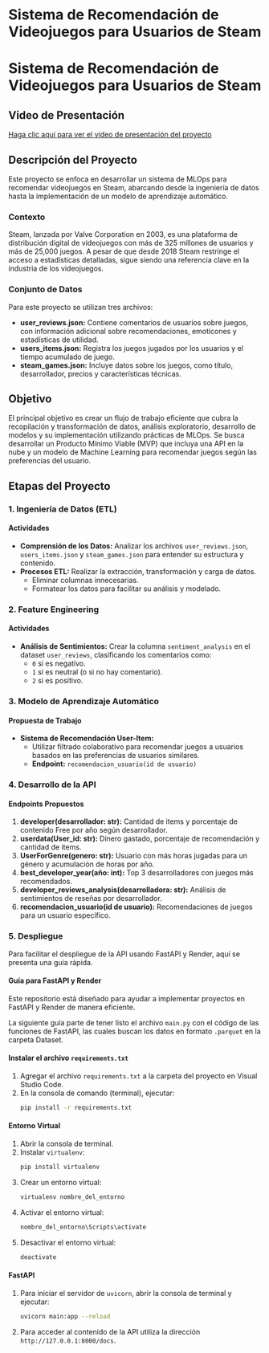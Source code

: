 # Sistema de Recomendación de Videojuegos para Usuarios de Steam


# Sistema de Recomendación de Videojuegos para Usuarios de Steam

## Video de Presentación

[Haga clic aquí para ver el video de presentación del proyecto](https://drive.google.com/file/d/1Sgpo2EdmVq96KJ2jYXRHluM37POy0Yd_/view?usp=share_link)

## Descripción del Proyecto

Este proyecto se enfoca en desarrollar un sistema de MLOps para recomendar videojuegos en Steam, abarcando desde la ingeniería de datos hasta la implementación de un modelo de aprendizaje automático.

### Contexto

Steam, lanzada por Valve Corporation en 2003, es una plataforma de distribución digital de videojuegos con más de 325 millones de usuarios y más de 25,000 juegos. A pesar de que desde 2018 Steam restringe el acceso a estadísticas detalladas, sigue siendo una referencia clave en la industria de los videojuegos.

### Conjunto de Datos

Para este proyecto se utilizan tres archivos:

- **user_reviews.json:** Contiene comentarios de usuarios sobre juegos, con información adicional sobre recomendaciones, emoticones y estadísticas de utilidad.
- **users_items.json:** Registra los juegos jugados por los usuarios y el tiempo acumulado de juego.
- **steam_games.json:** Incluye datos sobre los juegos, como título, desarrollador, precios y características técnicas.

## Objetivo

El principal objetivo es crear un flujo de trabajo eficiente que cubra la recopilación y transformación de datos, análisis exploratorio, desarrollo de modelos y su implementación utilizando prácticas de MLOps. Se busca desarrollar un Producto Mínimo Viable (MVP) que incluya una API en la nube y un modelo de Machine Learning para recomendar juegos según las preferencias del usuario.

## Etapas del Proyecto

### 1. Ingeniería de Datos (ETL)

#### Actividades
- **Comprensión de los Datos:** Analizar los archivos `user_reviews.json`, `users_items.json` y `steam_games.json` para entender su estructura y contenido.
- **Procesos ETL:** Realizar la extracción, transformación y carga de datos.
  - Eliminar columnas innecesarias.
  - Formatear los datos para facilitar su análisis y modelado.

### 2. Feature Engineering

#### Actividades
- **Análisis de Sentimientos:** Crear la columna `sentiment_analysis` en el dataset `user_reviews`, clasificando los comentarios como:
  - `0` si es negativo.
  - `1` si es neutral (o si no hay comentario).
  - `2` si es positivo.

### 3. Modelo de Aprendizaje Automático

#### Propuesta de Trabajo
- **Sistema de Recomendación User-Item:**
  - Utilizar filtrado colaborativo para recomendar juegos a usuarios basados en las preferencias de usuarios similares.
  - **Endpoint:** `recomendacion_usuario(id de usuario)`

### 4. Desarrollo de la API

#### Endpoints Propuestos
1. **developer(desarrollador: str):** Cantidad de items y porcentaje de contenido Free por año según desarrollador.
2. **userdata(User_id: str):** Dinero gastado, porcentaje de recomendación y cantidad de items.
3. **UserForGenre(genero: str):** Usuario con más horas jugadas para un género y acumulación de horas por año.
4. **best_developer_year(año: int):** Top 3 desarrolladores con juegos más recomendados.
5. **developer_reviews_analysis(desarrolladora: str):** Análisis de sentimientos de reseñas por desarrollador.
6. **recomendacion_usuario(id de usuario):** Recomendaciones de juegos para un usuario específico.

### 5. Despliegue

Para facilitar el despliegue de la API usando FastAPI y Render, aquí se presenta una guía rápida.

#### Guía para FastAPI y Render

Este repositorio está diseñado para ayudar a implementar proyectos en FastAPI y Render de manera eficiente.

La siguiente guía parte de tener listo el archivo `main.py` con el código de las funciones de FastAPI, las cuales buscan los datos en formato `.parquet` en la carpeta Dataset.

#### Instalar el archivo `requirements.txt`

1. Agregar el archivo `requirements.txt` a la carpeta del proyecto en Visual Studio Code.
2. En la consola de comando (terminal), ejecutar:
   ```bash
   pip install -r requirements.txt
   ```

#### Entorno Virtual

1. Abrir la consola de terminal.
2. Instalar `virtualenv`:
   ```bash
   pip install virtualenv
   ```
3. Crear un entorno virtual:
   ```bash
   virtualenv nombre_del_entorno
   ```
4. Activar el entorno virtual:
   ```bash
   nombre_del_entorno\Scripts\activate
   ```
5. Desactivar el entorno virtual:
   ```bash
   deactivate
   ```
   
#### FastAPI

1. Para iniciar el servidor de `uvicorn`, abrir la consola de terminal y ejecutar:
   ```bash
   uvicorn main:app --reload
   ```
2. Para acceder al contenido de la API utiliza la dirección `http://127.0.0.1:8000/docs`.
